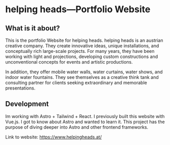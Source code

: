 # helping heads—Portfolio Website

## What is it about?

This is the portfolio Website for helping heads. helping heads is an austrian creative company. They create innovative ideas, unique installations, and conceptually rich large-scale projects. For many years, they have been working with light and projections, developing custom constructions and unconventional concepts for events and artistic productions.

In addition, they offer mobile water walls, water curtains, water shows, and indoor water fountains. They see themselves as a creative think tank and consulting partner for clients seeking extraordinary and memorable presentations.

## Development

Im working with Astro + Tailwind + React. I previously built this website with Vue.js. I got to know about Astro and wanted to learn it. This project has the purpose of diving deeper into Astro and other frontend frameworks. 

Link to website: https://www.helpingheads.at/